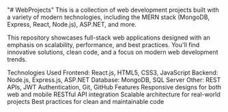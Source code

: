"# WebProjects" 
This is a collection of web development projects built with a variety of modern technologies, including the MERN stack (MongoDB, Express, React, Node.js), ASP.NET, and more.

This repository showcases full-stack web applications designed with an emphasis on scalability, performance, and best practices. You'll find innovative solutions, clean code, and a focus on modern web development trends.

Technologies Used
Frontend: React.js, HTML5, CSS3, JavaScript
Backend: Node.js, Express.js, ASP.NET
Database: MongoDB, SQL Server
Other: REST APIs, JWT Authentication, Git, GitHub
Features
Responsive designs for both web and mobile
RESTful API integration
Scalable architecture for real-world projects
Best practices for clean and maintainable code
